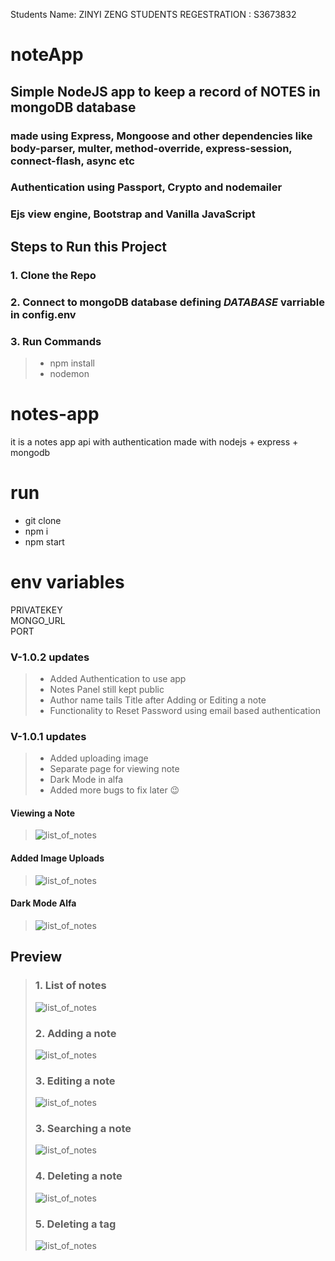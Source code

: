 Students Name: ZINYI ZENG
STUDENTS REGESTRATION : S3673832

# noteApp

## Simple NodeJS app to keep a record of __NOTES__ in mongoDB database

### made using Express, Mongoose and other dependencies like body-parser, multer, method-override, express-session, connect-flash, async etc

### Authentication using Passport, Crypto and nodemailer

### Ejs view engine, Bootstrap and Vanilla JavaScript

## Steps to Run this Project

### 1. Clone the Repo

### 2. Connect to mongoDB database defining **_DATABASE_** varriable in **config.env**

### 3. Run Commands
>
> * npm install
> * nodemon

# notes-app

 it is a notes app api with authentication made with nodejs + express + mongodb  

# run 

* git clone
* npm i
* npm start

# env variables

  PRIVATEKEY <br/>
  MONGO_URL<br/>
  PORT
  
### V-1.0.2 updates
>
> * Added Authentication to use app
> * Notes Panel still kept public
> * Author name tails Title after Adding or Editing a note
> * Functionality to Reset Password using email based authentication

### V-1.0.1 updates
>
> * Added uploading image
> * Separate page for viewing note
> * Dark Mode in alfa
> * Added more bugs to fix later 😉

#### Viewing a Note
>
> ![list_of_notes](/demo_gifs/viewing_a_note.gif)

#### Added Image Uploads
>
> ![list_of_notes](/demo_gifs/uploading_a_image.gif)

#### Dark Mode Alfa
>
> ![list_of_notes](/demo_gifs/darkMode.gif)

## Preview

> ### 1. List of notes
>
> ![list_of_notes](/demo_gifs/noteList.png)
>
> ### 2. Adding a note
>
> ![list_of_notes](/demo_gifs/adding_a_note.gif)
>
> ### 3. Editing a note
>
> ![list_of_notes](/demo_gifs/editing_a_note.gif)
>
> ### 3. Searching a note
>
> ![list_of_notes](/demo_gifs/search_a_note.gif)
>
> ### 4. Deleting a note
>
> ![list_of_notes](/demo_gifs/deleting_a_note.gif)
>
> ### 5. Deleting a tag
>
>![list_of_notes](/demo_gifs/deleting_a_tag.gif)
>
